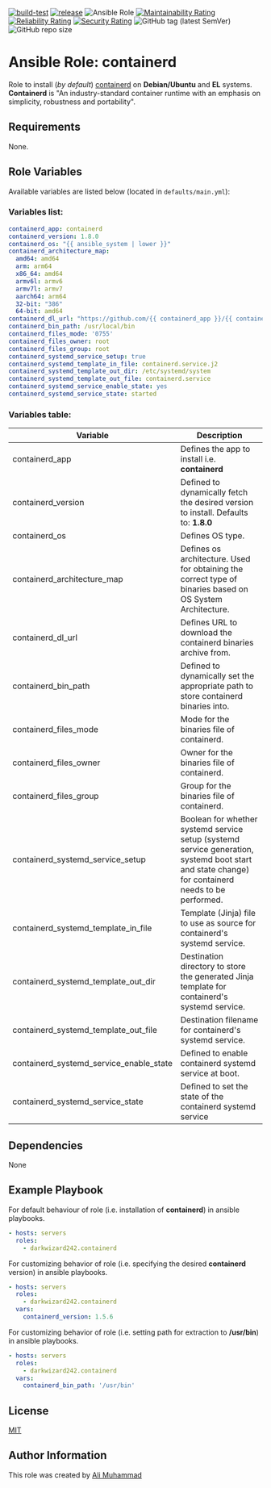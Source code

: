 [![build-test](https://github.com/darkwizard242/ansible-role-containerd/workflows/build-and-test/badge.svg?branch=master)](https://github.com/darkwizard242/ansible-role-containerd/actions?query=workflow%3Abuild-and-test) [![release](https://github.com/darkwizard242/ansible-role-containerd/workflows/release/badge.svg)](https://github.com/darkwizard242/ansible-role-containerd/actions?query=workflow%3Arelease) ![Ansible Role](https://img.shields.io/ansible/role/d/darkwizard242/containerd) [![Maintainability Rating](https://sonarcloud.io/api/project_badges/measure?project=ansible-role-containerd&metric=sqale_rating)](https://sonarcloud.io/dashboard?id=ansible-role-containerd) [![Reliability Rating](https://sonarcloud.io/api/project_badges/measure?project=ansible-role-containerd&metric=reliability_rating)](https://sonarcloud.io/dashboard?id=ansible-role-containerd) [![Security Rating](https://sonarcloud.io/api/project_badges/measure?project=ansible-role-containerd&metric=security_rating)](https://sonarcloud.io/dashboard?id=ansible-role-containerd) ![GitHub tag (latest SemVer)](https://img.shields.io/github/tag/darkwizard242/ansible-role-containerd?label=release) ![GitHub repo size](https://img.shields.io/github/repo-size/darkwizard242/ansible-role-containerd?color=orange&style=flat-square)

# Ansible Role: containerd

Role to install (_by default_) [containerd](https://github.com/containerd/containerd) on **Debian/Ubuntu** and **EL** systems. **Containerd** is "An industry-standard container runtime with an emphasis on simplicity, robustness and portability".

## Requirements

None.

## Role Variables

Available variables are listed below (located in `defaults/main.yml`):

### Variables list:

```yaml
containerd_app: containerd
containerd_version: 1.8.0
containerd_os: "{{ ansible_system | lower }}"
containerd_architecture_map:
  amd64: amd64
  arm: arm64
  x86_64: amd64
  armv6l: armv6
  armv7l: armv7
  aarch64: arm64
  32-bit: "386"
  64-bit: amd64
containerd_dl_url: "https://github.com/{{ containerd_app }}/{{ containerd_app }}/releases/download/v{{ containerd_version }}/{{ containerd_app }}-{{ containerd_version }}-{{ containerd_os }}-{{ containerd_architecture_map[ansible_architecture] }}.tar.gz"
containerd_bin_path: /usr/local/bin
containerd_files_mode: '0755'
containerd_files_owner: root
containerd_files_group: root
containerd_systemd_service_setup: true
containerd_systemd_template_in_file: containerd.service.j2
containerd_systemd_template_out_dir: /etc/systemd/system
containerd_systemd_template_out_file: containerd.service
containerd_systemd_service_enable_state: yes
containerd_systemd_service_state: started
```

### Variables table:

Variable                                | Description
--------------------------------------- | -------------------------------------------------------------------------------------------------------------------------------------------------
containerd_app                          | Defines the app to install i.e. **containerd**
containerd_version                      | Defined to dynamically fetch the desired version to install. Defaults to: **1.8.0**
containerd_os                           | Defines OS type.
containerd_architecture_map             | Defines os architecture. Used for obtaining the correct type of binaries based on OS System Architecture.
containerd_dl_url                       | Defines URL to download the containerd binaries archive from.
containerd_bin_path                     | Defined to dynamically set the appropriate path to store containerd binaries into.
containerd_files_mode                   | Mode for the binaries file of containerd.
containerd_files_owner                  | Owner for the binaries file of containerd.
containerd_files_group                  | Group for the binaries file of containerd.
containerd_systemd_service_setup        | Boolean for whether systemd service setup (systemd service generation, systemd boot start and state change) for containerd needs to be performed.
containerd_systemd_template_in_file     | Template (Jinja) file to use as source for containerd's systemd service.
containerd_systemd_template_out_dir     | Destination directory to store the generated Jinja template for containerd's systemd service.
containerd_systemd_template_out_file    | Destination filename for containerd's systemd service.
containerd_systemd_service_enable_state | Defined to enable containerd systemd service at boot.
containerd_systemd_service_state        | Defined to set the state of the containerd systemd service

## Dependencies

None

## Example Playbook

For default behaviour of role (i.e. installation of **containerd**) in ansible playbooks.

```yaml
- hosts: servers
  roles:
    - darkwizard242.containerd
```

For customizing behavior of role (i.e. specifying the desired **containerd** version) in ansible playbooks.

```yaml
- hosts: servers
  roles:
    - darkwizard242.containerd
  vars:
    containerd_version: 1.5.6
```

For customizing behavior of role (i.e. setting path for extraction to **/usr/bin**) in ansible playbooks.

```yaml
- hosts: servers
  roles:
    - darkwizard242.containerd
  vars:
    containerd_bin_path: '/usr/bin'
```

## License

[MIT](https://github.com/darkwizard242/ansible-role-containerd/blob/master/LICENSE)

## Author Information

This role was created by [Ali Muhammad](https://www.alimuhammad.dev/)

